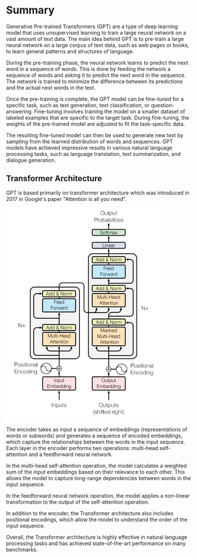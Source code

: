 # Summary 

Generative Pre-trained Transformers (GPT) are a type of deep learning model that uses unsupervised learning to train a large neural network on a vast amount of text data. The main idea behind GPT is to pre-train a large neural network on a large corpus of text data, such as web pages or books, to learn general patterns and structures of language.

During the pre-training phase, the neural network learns to predict the next word in a sequence of words. This is done by feeding the network a sequence of words and asking it to predict the next word in the sequence. The network is trained to minimize the difference between its predictions and the actual next words in the text.

Once the pre-training is complete, the GPT model can be fine-tuned for a specific task, such as text generation, text classification, or question-answering. Fine-tuning involves training the model on a smaller dataset of labeled examples that are specific to the target task. During fine-tuning, the weights of the pre-trained model are adjusted to fit the task-specific data.

The resulting fine-tuned model can then be used to generate new text by sampling from the learned distribution of words and sequences. GPT models have achieved impressive results in various natural language processing tasks, such as language translation, text summarization, and dialogue generation.

## Transformer Architecture

GPT is based primarily on transformer architecture which was introduced in 2017 in Google's paper "Attention is all you need". 

![transformer](assets/Transformer.png)

The encoder takes as input a sequence of embeddings (representations of words or subwords) and generates a sequence of encoded embeddings, which capture the relationships between the words in the input sequence. Each layer in the encoder performs two operations: multi-head self-attention and a feedforward neural network.

In the multi-head self-attention operation, the model calculates a weighted sum of the input embeddings based on their relevance to each other. This allows the model to capture long-range dependencies between words in the input sequence.

In the feedforward neural network operation, the model applies a non-linear transformation to the output of the self-attention operation.

In addition to the encoder, the Transformer architecture also includes positional encodings, which allow the model to understand the order of the input sequence.

Overall, the Transformer architecture is highly effective in natural language processing tasks and has achieved state-of-the-art performance on many benchmarks.


